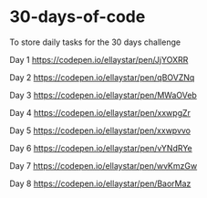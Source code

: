 # 30-days-of-code
To store daily tasks for the 30 days challenge

Day 1
https://codepen.io/ellaystar/pen/JjYOXRR

Day 2
https://codepen.io/ellaystar/pen/qBOVZNq

Day 3
https://codepen.io/ellaystar/pen/MWaOVeb

Day 4
https://codepen.io/ellaystar/pen/xxwpgZr

Day 5
https://codepen.io/ellaystar/pen/xxwpvvo

Day 6
https://codepen.io/ellaystar/pen/vYNdRYe

Day 7
https://codepen.io/ellaystar/pen/wvKmzGw

Day 8
https://codepen.io/ellaystar/pen/BaorMaz
